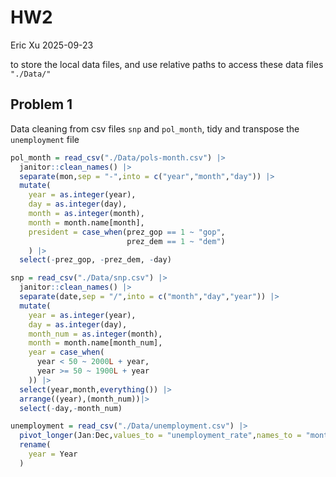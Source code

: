 HW2
================
Eric Xu
2025-09-23

to store the local data files, and use relative paths to access these
data files `"./Data/"`

## Problem 1

Data cleaning from csv files `snp` and `pol_month`, tidy and transpose
the `unemployment` file

``` r
pol_month = read_csv("./Data/pols-month.csv") |> 
  janitor::clean_names() |> 
  separate(mon,sep = "-",into = c("year","month","day")) |> 
  mutate(
    year = as.integer(year),
    day = as.integer(day),
    month = as.integer(month),
    month = month.name[month],
    president = case_when(prez_gop == 1 ~ "gop",
                          prez_dem == 1 ~ "dem")
    ) |> 
  select(-prez_gop, -prez_dem, -day)

snp = read_csv("./Data/snp.csv") |> 
  janitor::clean_names() |> 
  separate(date,sep = "/",into = c("month","day","year")) |> 
  mutate(
    year = as.integer(year),
    day = as.integer(day),
    month_num = as.integer(month),
    month = month.name[month_num],
    year = case_when(
      year < 50 ~ 2000L + year,
      year >= 50 ~ 1900L + year
    )) |> 
  select(year,month,everything()) |> 
  arrange((year),(month_num))|> 
  select(-day,-month_num)

unemployment = read_csv("./Data/unemployment.csv") |> 
  pivot_longer(Jan:Dec,values_to = "unemployment_rate",names_to = "month" ) |> 
  rename(
    year = Year
  )
```
